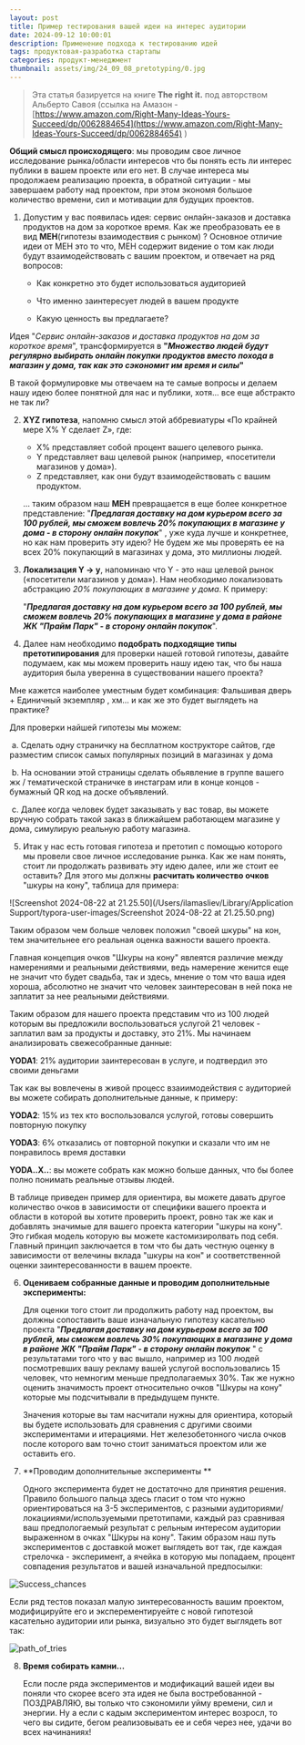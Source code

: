 ```yaml
---
layout: post
title: Пример тестирования вашей идеи на интерес аудитории
date: 2024-09-12 10:00:01
description: Применение подхода к тестированию идей
tags: продуктовая-разработка стартапы
categories: продукт-менеджмент
thumbnail: assets/img/24_09_08_pretotyping/0.jpg
---
```


> Эта статья базируется на книге  **The right it.**  под авторством Альберто Савоя (ссылка на Амазон - [https://www.amazon.com/Right-Many-Ideas-Yours-Succeed/dp/0062884654](https://www.amazon.com/Right-Many-Ideas-Yours-Succeed/dp/0062884654) ) 

**Общий смысл происходящего**: мы проводим свое личное исследование рынка/области интересов что бы понять есть ли интерес публики в вашем проекте или его нет. В случае интереса мы продолжаем реализацию проекта, в обратной ситуации - мы завершаем работу над проектом, при этом экономя большое количество времени, сил и мотивации для будущих проектов.



1.  Допустим у вас появилась идея: сервис онлайн-заказов и доставка продуктов на дом за короткое время. Как же преобразовать ее в вид **MEH**(гипотезы взаимодествия с рынком) ? Основное отличие идеи от MEH это то что, MEH содержит видение о том как люди будут взаимодействовать с вашим проектом, и отвечает на ряд вопросов:

    * Как конкретно это будет использоваться аудиторией

    * Что именно заинтересует людей в вашем продукте

    * Какую ценность вы предлагаете?

Идея "*Сервис онлайн-заказов и доставка продуктов на дом за короткое время*", трансформируется в  **"*Множество людей будут регулярно выбирать онлайн покупки продуктов вместо похода в магазин у дома, так как это сэкономит им время и силы*"** 

В такой формулировке мы отвечаем на те самые вопросы и делаем нашу идею более понятной для нас и публики, хотя... все еще абстракто не так ли?



2. **XYZ гипотеза**, напомню смысл этой аббревиатуры «По крайней мере X% Y сделает Z», где:

   * X% представляет собой процент вашего целевого рынка.
   * Y представляет ваш целевой рынок (например, «посетители магазинов у дома»).
   * Z представляет, как они будут взаимодействовать с вашим продуктом.

   ... таким образом наш **MEH** превращается в еще более конкретное представление: "***Предлагая доставку на дом курьером всего за 100 рублей, мы сможем вовлечь 20% покупающих в магазине у дома - в сторону онлайн покупок***" , уже куда лучше и конкретнее, но как нам проверить эту идею? Не будем же мы проверять ее на всех 20% покупающий в магазинах у дома, это миллионы людей.

3. **Локализация Y -> y**, напоминаю что Y - это наш целевой рынок («посетители магазинов у дома»). Нам необходимо локализовать абстракцию *20% покупающих в магазине у дома*. К примеру:

   "***Предлагая доставку на дом курьером всего за 100 рублей, мы сможем вовлечь 20% покупающих в магазине у дома в районе ЖК "Прайм Парк" - в сторону онлайн покупок***".

4. Далее нам необходимо **подобрать подходящие типы претотипирования** для проверки нашей готовой гипотезы, давайте подумаем, как мы можем проверить нашу идею так, что бы наша аудитория была уверенна в существовании нашего проекта? 

Мне кажется наиболее уместным будет комбинация: Фальшивая дверь + Единичный экземпляр , хм...  и как же это будет выглядеть на практике?

Для проверки найшей гипотезы мы можем:

​	a.  Сделать одну страничку на бесплатном кострукторе сайтов, где разместим список самых популярных позиций в магазинах у дома

​	b. На основании этой страницы сделать обьявление в группе вашего жк / тематической страничке в инстаграм или в конце концов - бумажный QR код на доске объявлений. 

​	c. Далее когда человек будет заказывать у вас товар, вы можете вручную собрать такой заказ в ближайшем работающем магазине у дома, симулирую реальную работу магазина. 

5. Итак у нас есть готовая гипотеза и претотип с помощью которого мы провели свое личное исследование рынка. Как же нам понять, стоит ли продолжать развивать эту идею далее, или же стоит ее оставить? Для этого мы должны **расчитать количество очков** "шкуры на кону", таблица для примера:

![Screenshot 2024-08-22 at 21.25.50](/Users/ilamasliev/Library/Application Support/typora-user-images/Screenshot 2024-08-22 at 21.25.50.png)



Таким образом чем больше человек положил "своей шкуры" на кон, тем значительнее его реальная оценка важности вашего проекта. 

Главная концепция очков "Шкуры на кону" явлеятся различие между намерениями и реальными действиями, ведь намерение женится еще не значит что будет свадьба, так и здесь, мнение о том что ваша идея хороша, абсолютно не значит что человек заинтересован в ней пока не заплатит за нее реальными действиями.

Таким образом для нашего проекта представим что из 100 людей которым вы предложили воспользоваться услугой 21 человек - заплатил вам за продукты и доставку, это 21%. Мы начинаем анализировать свежесобранные данные:

**YODA1**:  21% аудитории заинтересован в услуге, и подтвердил это своими деньгами

Так как вы вовлечены в живой процесс взаиимодействия с аудиторией вы можете собирать дополнительные данные, к примеру:

**YODA2**:  15% из тех кто воспользовался услугой, готовы совершить повторную покупку

**YODA3**: 6% отказались от повторной покупки и сказали что им не понравилось время доставки

**YODA..X..**: вы можете собрать как можно больше данных, что бы более полно понимать реальные отзывы людей.

В таблице приведен пример для ориентира, вы можете давать другое количество очков в зависимости от специфики вашего проекта и области в которой вы хотите проверить проект, ровно так же как и добавлять значимые для вашего проекта категории "шкуры на кону". Это гибкая модель которую вы можете кастомизиролвать под себя. Главный принцип заключается в том что бы дать честную оценку в зависимости от велечины вклада "шкуры на кон" и соответственной оценки заинтересованности в вашем проекте.



6. **Оцениваем собранные данные и проводим дополнительные эксперименты:**

   Для оценки того стоит ли продолжить работу над проектом, вы должны сопоставить ваше изначальную гипотезу касательно проекта "***Предлагая доставку на дом курьером всего за 100 рублей, мы сможем вовлечь 30% покупающих в магазине у дома в районе ЖК "Прайм Парк" - в сторону онлайн покупок*** " с результатами того что у вас вышло, например из 100 людей посмотревших вашу рекламу вашей услугой воспользовались 15 человек, что немногим меньше предполагаемых 30%. Так же нужно оценить значимость проект относительно очков "Шкуры на кону" которые мы подсчитывали в предыдущем пункте. 

   Значения которые вы там насчитали нужны для ориентира, который вы будете использовать для сравнения с другими своими экспериментами и итерациями. Нет железобетонного числа очков после которого вам точно стоит заниматься проектом или же оставить его. 

7. **Проводим дополнительные эксперименты **

   Одного эксперимента будет не достаточно для принятия решения. Правило большого пальца здесь гласит о том что нужно ориентироваться на 3-5 экспериментов, с разными аудиториями/локацииями/используемыми претотипами, каждый раз сравнивая ваш предпологаемый результат с рельным интересом аудитории выраженном в очках "Шкуры на кону". Таким образом наш путь экспериментов с доставкой может выглядеть вот так, где каждая стрелочка - эксперимент, а ячейка в которую мы попадаем, процент совпадения результатов и вашей изначальной предпосылки:

![Success_chances](/Users/ilamasliev/Desktop/Success_chances.png)



Если ряд тестов показал малую зинтересованность вашим проектом, модифицируйте его и эксперементируейте с новой гипотезой касательно аудитории или рынка, визуально это будет выглядеть вот так:

![path_of_tries](/Users/ilamasliev/Desktop/path_of_tries.png)

8. **Время собирать камни...**

   Если после ряда экспериментов и модификаций вашей идеи вы поняли что скорее всего эта идея не была востребованной - ПОЗДРАВЛЯЮ, вы только что сэкономили уйму времени, сил и энергии. Ну а если с кадым экспериментом интерес возросл, то чего вы сидите, бегом реализовывать ее и себя через нее, удачи во всех начинаниях!